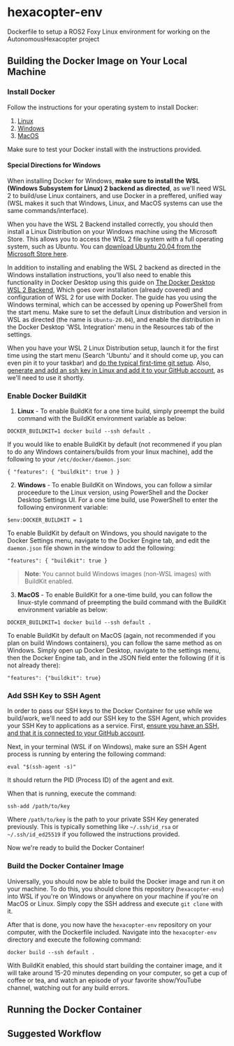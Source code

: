 # hexacopter-env
Dockerfile to setup a ROS2 Foxy Linux environment for working on the AutonomousHexacopter project

## Building the Docker Image on Your Local Machine

### Install Docker

Follow the instructions for your operating system to install Docker:

1. [Linux](https://docs.docker.com/engine/install/)
2. [Windows](https://docs.docker.com/docker-for-windows/install/)
3. [MacOS](https://docs.docker.com/docker-for-mac/install/)

Make sure to test your Docker install with the instructions provided.

#### Special Directions for Windows

When installing Docker for Windows, **make sure to install the WSL (Windows Subsystem for Linux) 2 backend as directed**, as we'll need WSL 2 to build/use Linux containers, and use Docker in a preffered, unified way (WSL makes it such that Windows, Linux, and MacOS systems can use the same commands/interface). 

When you have the WSL 2 Backend installed correctly, you should then install a Linux Distribution on your Windows machine using the Microsoft Store. This allows you to access the WSL 2 file system with a full operating system, such as Ubuntu. You can [download Ubuntu 20.04 from the Microsoft Store here](https://www.microsoft.com/en-us/p/ubuntu-2004-lts/9n6svws3rx71?activetab=pivot:overviewtab).

In addition to installing and enabling the WSL 2 backend as directed in the Windows installation instructions, you'll also need to enable this functionality in Docker Desktop using this guide on [The Docker Desktop WSL 2 Backend](https://docs.docker.com/docker-for-windows/wsl/#download), Which goes over installation (already covered) and configuration of WSL 2 for use with Docker. The guide has you using the Windows terminal, which can be accessed by opening up PowerShell from the start menu. Make sure to set the default Linux distribution and version in WSL as directed (the name is `Ubuntu-20.04`), and enable the distribution in the Docker Desktop 'WSL Integration' menu in the Resources tab of the settings.

When you have your WSL 2 Linux Distribution setup, launch it for the first time using the start menu (Search 'Ubuntu' and it should come up, you can even pin it to your taskbar) and [do the typical first-time git setup](https://git-scm.com/book/en/v2/Getting-Started-First-Time-Git-Setup). Also, [generate and add an ssh key in Linux and add it to your GitHub account](https://docs.github.com/en/github/authenticating-to-github/generating-a-new-ssh-key-and-adding-it-to-the-ssh-agent), as we'll need to use it shortly.

### Enable Docker BuildKit

1. **Linux** - To enable BuildKit for a one time build, simply preempt the build command with the BuildKit environment variable as below:
```
DOCKER_BUILDKIT=1 docker build --ssh default .
```

If you would like to enable BuildKit by default (not recommened if you plan to do any Windows containers/builds from your linux machine), add the following to your `/etc/docker/daemon.json`:
```
{ "features": { "buildkit": true } }
```

2. **Windows** - To enable BuildKit on Windows, you can follow a similar proceedure to the Linux version, using PowerShell and the Docker Desktop Settings UI. For a one time build, use PowerShell to enter the following environment variable:
```
$env:DOCKER_BUILDKIT = 1
```

To enable BuildKit by default on Windows, you should navigate to the Docker Settings menu, navigate to the Docker Engine tab, and edit the `daemon.json` file shown in the window to add the following:
```
"features": { "buildkit": true }
```

> **Note**: You cannot build Windows images (non-WSL images) with BuildKit enabled.

3. **MacOS** - To enable BuildKit for a one-time build, you can follow the linux-style command of preempting the build command with the BuildKit environment variable as below:
```
DOCKER_BUILDKIT=1 docker build --ssh default .
```

To enable BuildKit by default on MacOS (again, not recommended if you plan on build Windows containers), you can follow the same method as on Windows. Simply open up Docker Desktop, navigate to the settings menu, then the Docker Engine tab, and in the JSON field enter the following (if it is not already there):
```
"features": {"buildkit": true}
```
 
### Add SSH Key to SSH Agent

In order to pass our SSH keys to the Docker Container for use while we build/work, we'll need to add our SSH key to the SSH Agent, which provides your SSH Key to applications as a service. First, [ensure you have an SSH, and that it is connected to your GitHub account](https://docs.github.com/en/github/authenticating-to-github/generating-a-new-ssh-key-and-adding-it-to-the-ssh-agent). 

Next, in your terminal (WSL if on Windows), make sure an SSH Agent process is running by entering the following command:
```
eval "$(ssh-agent -s)"
```

It should return the PID (Process ID) of the agent and exit.

When that is running, execute the command:
```
ssh-add /path/to/key
```

Where `/path/to/key` is the path to your private SSH Key generated previously. This is typically something like `~/.ssh/id_rsa` or `~/.ssh/id_ed25519` if you followed the instructions provided.

Now we're ready to build the Docker Container!

### Build the Docker Container Image

Universally, you should now be able to build the Docker image and run it on your machine. To do this, you should clone this repository (`hexacopter-env`) into WSL if you're on Windows or anywhere on your machine if you're on MacOS or Linux. Simply copy the SSH address and execute `git clone` with it.

After that is done, you now have the `hexacopter-env` repository on your computer, with the Dockerfile included. Navigate into the `hexacopter-env` directory and execute the following command:
```
docker build --ssh default .
```

With BuildKit enabled, this should start building the container image, and it will take around 15-20 minutes depending on your computer, so get a cup of coffee or tea, and watch an episode of your favorite show/YouTube channel, watching out for any build errors.

## Running the Docker Container



## Suggested Workflow

